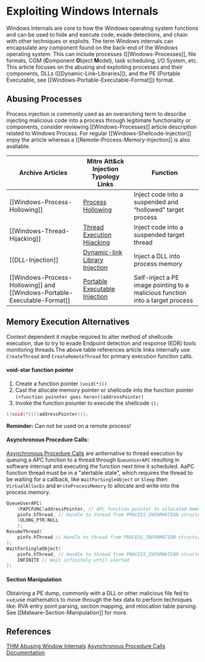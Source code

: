 # Exploiting Windows Internals

Windows internals are core to how the Windows operating system functions and can be used to hide and execute code, evade detections, and chain with other techniques or exploits. The term Windows internals can encapsulate any component found on the back-end of the Windows operating system. This can include processes ([[Windows-Processes]], file formats, COM (**C**omponent **O**bject **M**odel), task scheduling, I/O System, etc. This article focuses on the abusing and exploiting processes and their components, DLLs ([[Dynamic-Link-Libraries]]), and the PE (Portable Executable, see [[Windows-Portable-Executable-Format]]) format.

## Abusing Processes

Process injection is commonly used as an overarching term to describe injecting malicious code into a process through legitimate functionality or components, consider reviewing [[Windows-Processes]] article description related to Windows Process. For regular [[Windows-Shellcode-Injection]] enjoy the article whereas a [[Remote-Process-Memory-Injection]] is also avaliable.

Archive Articles | **Mitre Att&ck Injection Typology Links**  | **Function**
--- | --- | ---
[[Windows-Process-Hollowing]] | [Process Hollowing](https://attack.mitre.org/techniques/T1055/012/) | Inject code into a suspended and “hollowed” target process  
[[Windows-Thread-Hijacking]] | [Thread Execution Hijacking](https://attack.mitre.org/techniques/T1055/003/)  | Inject code into a suspended target thread  
[[DLL-Injection]] | [Dynamic-link Library Injection](https://attack.mitre.org/techniques/T1055/001/)  | Inject a DLL into process memory  
[[Windows-Process-Hollowing]] and  [[Windows-Portable-Executable-Format]] | [Portable Executable Injection](https://attack.mitre.org/techniques/T1055/002/)  | Self-inject a PE image pointing to a malicious function into a target process


## Memory Execution Alternatives


Context dependent it maybe required to alter method of shellcode execution, due to try to evade Endpoint detection and response (EDR) tools monitoring threads.The above table references article links internally use `CreateThread` and `CreateRemoteThread`  for primary execution function calls. 

#### void-star function pointer

1. Create a function pointer `(void(*)()` 
2. Cast the allocate memory pointer or shellcode into the function pointer `(<function poinnter goes here>))addressPointer)`
3. Invoke the function poiunter to execute the shellcode `();`

```c
((void(*)())addressPointer)();
```

**Reminder:** Can not be used on a remote process!

#### Asynchronous Procedure Calls:

[Asynchronous Procedure Calls](https://docs.microsoft.com/en-us/windows/win32/sync/asynchronous-procedure-calls) are anlternative to thread execution by queuing a APC function to a thread through `QueueUserAPC` resulting in software interrupt and executing the function next time it scheduled. AaPC function thread must be in a "alertable state", which requires the thread to be waiting for a callback, like `WaitForSingleObject` or `Sleep`  then `VirtualAllocEx` and `WriteProcessMemory` to allocate and write into the process memory.

```c
QueueUserAPC(
	(PAPCFUNC)addressPointer, // APC function pointer to allocated memory defined by winnt
	pinfo.hThread, // Handle to thread from PROCESS_INFORMATION structure
	(ULONG_PTR)NULL
	);
ResumeThread(
	pinfo.hThread // Handle to thread from PROCESS_INFORMATION structure
);
WaitForSingleObject(
	pinfo.hThread, // Handle to thread from PROCESS_INFORMATION structure
	INFINITE // Wait infinitely until alerted
);
```


#### Section Manipulation
Obtaining a PE dump, commonly with a DLL or other malicious file fed to `xxd`;use mathematics to move through the hex data to perform techniques like: RVA entry point parsing, section mapping, and relocation table parsing. See [[Malware-Section-Manipulation]] for more.


## References

[THM Abusing Window Internals](https://tryhackme.com/room/abusingwindowsinternals)
[Asynchronous Procedure Calls Documentation](https://docs.microsoft.com/en-us/windows/win32/sync/asynchronous-procedure-calls)

